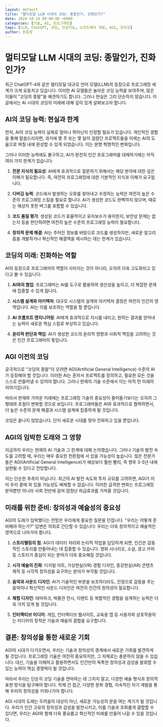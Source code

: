 ```yaml
---
layout: default
title: "멀티모달 LLM 시대의 코딩: 종말인가, 진화인가?"
date: 2024-10-18 09:00:00 +0900
categories: [기술, AI, 프로그래밍]
tags: [LLM, ChatGPT, 코딩, 인공지능, 소프트웨어 개발, AGI, 창의성]
author: 한효정
---
```


# 멀티모달 LLM 시대의 코딩: 종말인가, 진화인가?

최근 ChatGPT-4와 같은 멀티모달 대규모 언어 모델(LLM)의 등장으로 프로그래밍 세계가 크게 요동치고 있습니다. 이러한 AI 모델들은 놀라운 코딩 능력을 보여주며, 많은 이들이 "코딩의 종말"을 예견하기도 합니다. 그러나 현실은 그리 단순하지 않습니다. 이 글에서는 AI 시대의 코딩의 미래에 대해 깊이 있게 살펴보고자 합니다.

## AI의 코딩 능력: 현실과 한계

먼저, AI의 코딩 능력이 실제로 얼마나 뛰어난지 인정할 필요가 있습니다. 개인적인 경험을 통해 말씀드리자면, 과거에 몇 주 또는 몇 달이 걸렸던 프로젝트들을 이제는 AI의 도움으로 며칠 내에 완성할 수 있게 되었습니다. 이는 분명 혁명적인 변화입니다.

그러나 이러한 능력에도 불구하고, AI가 완전히 인간 프로그래머를 대체하기에는 아직 여러 가지 한계가 있습니다:

1. **전문 지식의 필요성**: AI에게 효과적으로 질문하기 위해서는 해당 분야에 대한 깊은 이해가 필요합니다. 즉, 여전히 프로그래밍에 대한 기본적인 지식과 이해가 요구됩니다.

2. **디버깅 능력**: 코드에서 발생하는 오류를 찾아내고 수정하는 능력은 여전히 높은 수준의 프로그래밍 스킬을 필요로 합니다. AI가 생성한 코드도 완벽하지 않으며, 때로는 예상치 못한 버그를 포함할 수 있습니다.

3. **코드 품질 평가**: 생성된 코드가 효율적이고 유지보수가 용이한지, 보안상 문제는 없는지 등을 판단하려면 여전히 높은 수준의 프로그래밍 능력이 필요합니다.

4. **창의적 문제 해결**: AI는 주어진 정보를 바탕으로 코드를 생성하지만, 새로운 알고리즘을 개발하거나 혁신적인 해결책을 제시하는 데는 한계가 있습니다.

## 코딩의 미래: 진화하는 역할

AI의 등장으로 프로그래머의 역할이 사라지는 것이 아니라, 오히려 더욱 고도화되고 있다고 볼 수 있습니다:

1. **AI와의 협업**: 프로그래머는 AI를 도구로 활용하여 생산성을 높이고, 더 복잡한 문제에 집중할 수 있게 됩니다.

2. **시스템 설계와 아키텍처**: 대규모 시스템의 설계와 아키텍처 결정은 여전히 인간의 영역입니다. AI는 이를 보조하는 역할을 할 뿐입니다.

3. **AI 프롬프트 엔지니어링**: AI에게 효과적으로 지시를 내리고, 원하는 결과를 얻어내는 능력이 새로운 핵심 스킬로 부상하고 있습니다.

4. **윤리적 판단과 책임**: AI가 생성한 코드의 윤리적 영향과 사회적 책임을 고려하는 것은 인간 프로그래머의 몫입니다.

## AGI 이전의 코딩

궁극적으로 "코딩의 종말"이 오려면 AGI(Artificial General Intelligence) 수준의 AI가 등장해야 할 것입니다. 이러한 AI는 혼자서 프로젝트를 정의하고, 필요한 모든 것을 스스로 만들어낼 수 있어야 합니다. 그러나 현재의 기술 수준에서 이는 아직 먼 미래의 이야기입니다.

따라서 현재와 가까운 미래에는 프로그래밍 기술의 중요성이 줄어들기보다는 오히려 그 형태와 초점이 변화할 것으로 보입니다. 프로그래머들은 AI와 효과적으로 협력하면서, 더 높은 수준의 문제 해결과 시스템 설계에 집중하게 될 것입니다.

코딩은 끝나지 않았습니다. 단지 새로운 시대를 맞아 진화하고 있을 뿐입니다.

## AGI의 임박한 도래와 그 영향

지금까지 우리는 현재의 AI 기술과 그 한계에 대해 논의했습니다. 그러나 기술의 발전 속도를 고려할 때, 우리는 매우 중요한 전환점에 서 있을 가능성이 높습니다. 많은 전문가들은 AGI(Artificial General Intelligence)가 예상보다 훨씬 빨리, 즉 향후 3-5년 내에 실현될 수 있다고 전망합니다.

이는 단순한 추측이 아닙니다. 최근의 AI 발전 속도와 투자 규모를 고려하면, AGI가 이미 우리 곁에 와 있을 가능성도 배제할 수 없습니다. 이러한 급격한 변화는 프로그래밍 분야뿐만 아니라 사회 전반에 걸쳐 엄청난 파급효과를 가져올 것입니다.

## 미래를 위한 준비: 창의성과 예술성의 중요성

AGI의 도래가 임박했다는 전망은 우리에게 중요한 질문을 던집니다. "우리는 어떻게 준비해야 하는가?" 답변은 의외로 간단할 수 있습니다: 우리는 더욱 창의적이고 예술적인 영역으로 나아가야 합니다.

1. **스토리텔링의 힘**: AGI가 데이터 처리와 논리적 작업을 담당하게 되면, 인간은 감동적인 스토리를 만들어내는 데 집중할 수 있습니다. 영화 시나리오, 소설, 광고 카피 등 스토리가 중심이 되는 분야가 더욱 중요해질 것입니다.

2. **시각 예술의 진화**: 디지털 아트, 가상현실(VR) 경험 디자인, 증강현실(AR) 콘텐츠 제작 등 시각적 창의성을 요구하는 분야가 부각될 것입니다.

3. **음악과 사운드 디자인**: AI가 기술적인 부분을 보조하더라도, 진정으로 감동을 주는 음악이나 혁신적인 사운드 디자인은 여전히 인간의 창의성이 필요합니다.

4. **체험 디자인**: 테마파크, 박물관 전시, 이벤트 등 복합적인 경험을 설계하는 능력은 더욱 가치 있게 될 것입니다.

5. **인터랙티브 미디어**: 게임, 인터랙티브 웹사이트, 교육용 앱 등 사용자와 상호작용하는 미디어의 창작은 기술과 예술의 결합을 요구합니다.

## 결론: 창의성을 통한 새로운 기회

AGI의 시대가 다가오면서, 우리는 기술과 창의성의 경계에서 새로운 기회를 발견하게 될 것입니다. 프로그래밍 기술은 여전히 중요하지만, 그 자체로는 충분하지 않을 수 있습니다. 대신, 기술을 이해하고 활용하면서도 인간만의 독특한 창의성과 감성을 발휘할 수 있는 능력이 핵심 경쟁력이 될 것입니다.

따라서 우리는 단순히 코딩 기술을 연마하는 데 그치지 말고, 다양한 예술 형식과 창의적 표현 방식을 탐구해야 합니다. 학제 간 접근, 다양한 문화 경험, 지속적인 자기 계발을 통해 우리의 창의성을 키워나가야 합니다.

AGI 시대의 도래는 두려움의 대상이 아닌, 새로운 가능성의 문을 여는 계기가 될 것입니다. 우리가 인간 고유의 창의성과 감성을 발전시키고, 이를 기술과 조화롭게 결합할 수 있다면, 우리는 AGI와 함께 더욱 풍요롭고 혁신적인 미래를 만들어 나갈 수 있을 것입니다.